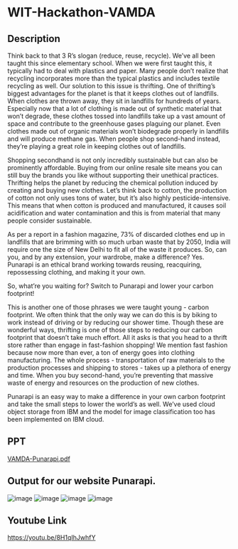 # WIT-Hackathon-VAMDA
## Description
Think back to that 3 R’s slogan (reduce, reuse, recycle). We’ve all been taught this since elementary school. When we were first taught this, it typically had to deal with plastics and paper. Many people don’t realize that recycling incorporates more than the typical plastics and includes textile recycling as well. Our solution to this issue is thrifting. One of thrifting’s biggest advantages for the planet is that it keeps clothes out of landfills. When clothes are thrown away, they sit in landfills for hundreds of years. Especially now that a lot of clothing is made out of synthetic material that won’t degrade, these clothes tossed into landfills take up a vast amount of space and contribute to the greenhouse gases plaguing our planet. Even clothes made out of organic materials won’t biodegrade properly in landfills and will produce methane gas. When people shop second-hand instead, they’re playing a great role in keeping clothes out of landfills. 

Shopping secondhand is not only incredibly sustainable but can also be prominently affordable. Buying from our online resale site means you can still buy the brands you like without supporting their unethical practices. Thrifting helps the planet by reducing the chemical pollution induced by creating and buying new clothes. Let’s think back to cotton, the production of cotton not only uses tons of water, but it’s also highly pesticide-intensive. This means that when cotton is produced and manufactured, it causes soil acidification and water contamination and this is from material that many people consider sustainable. 

As per a report in a fashion magazine, 73% of discarded clothes end up in landfills that are brimming with so much urban waste that by 2050, India will require one the size of New Delhi to fit all of the waste it produces. So, can you, and by any extension, your wardrobe, make a difference? Yes. Punarapi is an ethical brand working towards reusing, reacquiring, repossessing clothing, and making it your own.

So, what’re you waiting for? Switch to Punarapi and lower your carbon footprint!  

This is another one of those phrases we were taught young - carbon footprint. We often think that the only way we can do this is by biking to work instead of driving or by reducing our shower time. Though these are wonderful ways, thrifting is one of those steps to reducing our carbon footprint that doesn’t take much effort. All it asks is that you head to a thrift store rather than engage in fast-fashion shopping! We mention fast fashion because now more than ever, a ton of energy goes into clothing manufacturing. The whole process - transportation of raw materials to the production processes and shipping to stores - takes up a plethora of energy and time. When you buy second-hand, you’re preventing that massive waste of energy and resources on the production of new clothes. 

Punarapi is an easy way to make a difference in your own carbon footprint and take the small steps to lower the world’s as well. We’ve used cloud object storage from IBM and the model for image classification too has been implemented on IBM cloud.

## PPT
[VAMDA-Punarapi.pdf](https://github.com/ArpithaV29/wit-hackathon-VAMDA/files/6677913/VAMDA-Punarapi.pdf)

## Output for our website Punarapi.
![image](https://user-images.githubusercontent.com/71244228/122582497-dba97900-d075-11eb-9b6a-9add1cfd9369.png)
![image](https://user-images.githubusercontent.com/71244228/122582434-cb919980-d075-11eb-9ad3-f9270aa6ac9d.png)
![image](https://user-images.githubusercontent.com/71244228/122582464-d2b8a780-d075-11eb-9531-b398fa559362.png)
![image](https://user-images.githubusercontent.com/71244228/122582480-d77d5b80-d075-11eb-9349-ce45550bd401.png)

## Youtube Link
https://youtu.be/8H1qIhJwhfY
